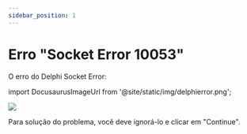 ```yaml
---
sidebar_position: 1
---
```


# Erro "Socket Error 10053" 

O erro do Delphi Socket Error:

import DocusaurusImageUrl from '@site/static/img/delphierror.png';

<img src={DocusaurusImageUrl} />

Para solução do problema, você deve ignorá-lo e clicar em "Continue".